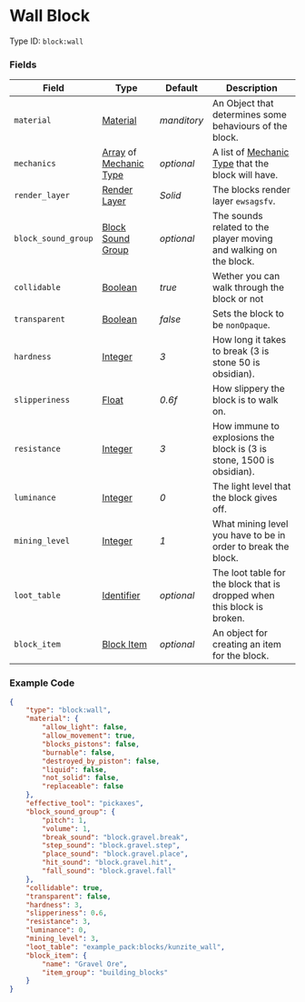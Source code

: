 # Wall Block

Type ID: `block:wall`

### Fields

   Field   | Type | Default | Description
-----------|------|---------|-------------
`material` | [Material](../data_types/materials.md) | *manditory* | An Object that determines some behaviours of the block.
`mechanics` | [Array](../data_types/array.md) of [Mechanic Type](../mechanic_types.md) | *optional* | A list of [Mechanic Type](../mechanic_types.md) that the block will have.
`render_layer` | [Render Layer](../data_types/render_layer.md) | *Solid* | The blocks render layer `ewsagsfv`.
`block_sound_group` | [Block Sound Group](../data_types/sounds.md) | *optional* | The sounds related to the player moving and walking on the block.
`collidable` | [Boolean](../data_types/boolean.md) | *true* | Wether you can walk through the block or not
`transparent` | [Boolean](../data_types/boolean.md) | *false* | Sets the block to be `nonOpaque`.
`hardness` | [Integer](../data_types/integer.md) | *3* | How long it takes to break (3 is stone 50 is obsidian).
`slipperiness` | [Float](../data_types/float.md) | *0.6f* | How slippery the block is to walk on.
`resistance` | [Integer](../data_types/integer.md) | *3* | How immune to explosions the block is (3 is stone, 1500 is obsidian).
`luminance` | [Integer](../data_types/integer.md) | *0* | The light level that the block gives off.
`mining_level` | [Integer](../data_types/integer.md) | *1* | What mining level you have to be in order to break the block.
`loot_table` | [Identifier](../data_types/identifier.md) | *optional* | The loot table for the block that is dropped when this block is broken.
`block_item` | [Block Item](../data_types/block_item.md) | *optional* | An object for creating an item for the block.

### Example Code

```json
{
	"type": "block:wall",
	"material": {
		"allow_light": false,
		"allow_movement": true,
		"blocks_pistons": false,
		"burnable": false,
		"destroyed_by_piston": false,
		"liquid": false,
		"not_solid": false,
		"replaceable": false
	},
	"effective_tool": "pickaxes",
	"block_sound_group": {
		"pitch": 1,
		"volume": 1,
		"break_sound": "block.gravel.break",
		"step_sound": "block.gravel.step",
		"place_sound": "block.gravel.place",
		"hit_sound": "block.gravel.hit",
		"fall_sound": "block.gravel.fall"
	},
	"collidable": true,
	"transparent": false,
	"hardness": 3,
	"slipperiness": 0.6,
	"resistance": 3,
	"luminance": 0,
	"mining_level": 3,
	"loot_table": "example_pack:blocks/kunzite_wall",
	"block_item": {
		"name": "Gravel Ore",
		"item_group": "building_blocks"
	}
}
```
